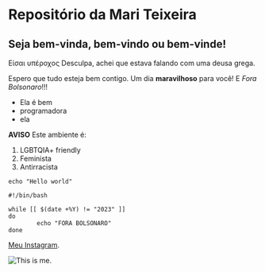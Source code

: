 # Repositório da Mari Teixeira

## Seja bem-vinda, bem-vindo ou bem-vinde!


Είσαι υπέροχος
Desculpa, achei que estava falando com uma deusa grega.

Espero que tudo esteja bem contigo.
Um dia **maravilhoso** para você!
E *Fora Bolsonaro*!!! 

- Ela é bem
- programadora
- ela

**AVISO**
Este ambiente é:

1. LGBTQIA+ friendly
2. Feminista
3. Antirracista

`echo "Hello world"`

```
#!/bin/bash

while [[ $(date +%Y) != "2023" ]]
do
        echo "FORA BOLSONARO"
done
```

[Meu Instagram](https://www.instagram.com/mari_frteixeira/).

![This is me.](https://scontent.fsdu2-1.fna.fbcdn.net/v/t1.6435-9/81511940_3273223886027540_7583663182346977280_n.jpg?_nc_cat=104&ccb=1-5&_nc_sid=174925&_nc_eui2=AeEDC22kzdN1TNJOeDVR6P-mm1Cn-9uPTe2bUKf7249N7ZXbUkDESNqI5K4JDKkcoNZkOMY_lM3H2_HiYoowFo0b&_nc_ohc=O2r-0f77wkEAX8U2COZ&_nc_ht=scontent.fsdu2-1.fna&oh=00_AT9KPu_f8CUyng7JBxKQf4DlfGJVJ1FDNLraqGBPJul1Qg&oe=61F6B195)

